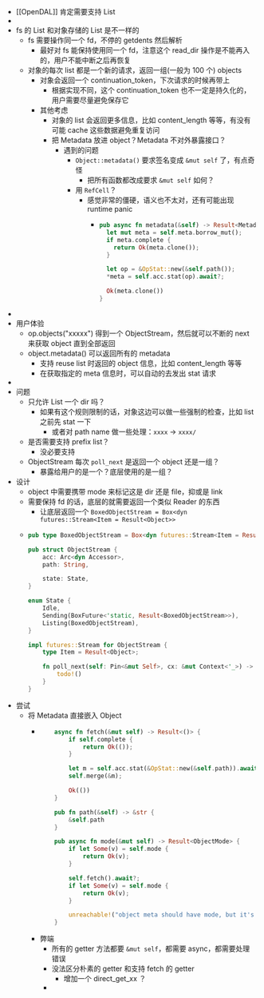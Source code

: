 - [[OpenDAL]] 肯定需要支持 List
-
- fs 的 List 和对象存储的 List 是不一样的
	- fs 需要操作同一个 fd，不停的 getdents 然后解析
		- 最好对 fs 能保持使用同一个 fd，注意这个 read_dir 操作是不能再入的，用户不能中断之后再恢复
	- 对象的每次 list 都是一个新的请求，返回一组(一般为 100 个) objects
		- 对象会返回一个 continuation_token，下次请求的时候再带上
			- 根据实现不同，这个 continuation_token 也不一定是持久化的，用户需要尽量避免保存它
		- 其他考虑
			- 对象的 list 会返回更多信息，比如 content_length 等等，有没有可能 cache 这些数据避免重复访问
			- 把 Metadata 放进 object？Metadata 不对外暴露接口？
				- 遇到的问题
					- `Object::metadata()` 要求签名变成 `&mut self` 了，有点奇怪
						- 把所有函数都改成要求 `&mut self` 如何？
					- 用 `RefCell`？
						- 感觉非常的僵硬，语义也不太对，还有可能出现 runtime panic
							- ```rust
							  pub async fn metadata(&self) -> Result<Metadata> {
							    let mut meta = self.meta.borrow_mut();
							    if meta.complete {
							      return Ok(meta.clone());
							    }
							  
							    let op = &OpStat::new(&self.path());
							    *meta = self.acc.stat(op).await?;
							  
							    Ok(meta.clone())
							  }
							  ```
-
- 用户体验
	- op.objects("xxxxx") 得到一个 ObjectStream，然后就可以不断的 next 来获取 object 直到全部返回
	- object.metadata() 可以返回所有的 metadata
		- 支持 reuse list 时返回的 object 信息，比如 content_length 等等
		- 在获取指定的 meta 信息时，可以自动的去发出 stat 请求
-
- 问题
	- 只允许 List 一个 dir 吗？
		- 如果有这个规则限制的话，对象这边可以做一些强制的检查，比如 list 之前先 stat 一下
			- 或者对 path name 做一些处理：`xxxx` -> `xxxx/`
	- 是否需要支持 prefix list？
		- 没必要支持
	- ObjectStream 每次 `poll_next` 是返回一个 object 还是一组？
		- 暴露给用户的是一个？底层使用的是一组？
- 设计
	- object 中需要携带 mode 来标记这是 dir 还是 file，抑或是 link
	- 需要保持 fd 的话，底层的就需要返回一个类似 Reader 的东西
		- 让底层返回一个 `BoxedObjectStream = Box<dyn futures::Stream<Item = Result<Object>>`
	- ```rust
	  pub type BoxedObjectStream = Box<dyn futures::Stream<Item = Result<Object>>>;
	  
	  pub struct ObjectStream {
	      acc: Arc<dyn Accessor>,
	      path: String,
	  
	      state: State,
	  }
	  
	  enum State {
	      Idle,
	      Sending(BoxFuture<'static, Result<BoxedObjectStream>>),
	      Listing(BoxedObjectStream),
	  }
	  
	  impl futures::Stream for ObjectStream {
	      type Item = Result<Object>;
	  
	      fn poll_next(self: Pin<&mut Self>, cx: &mut Context<'_>) -> Poll<Option<Self::Item>> {
	          todo!()
	      }
	  }
	  
	  ```
- 尝试
	- 将 Metadata 直接嵌入 Object
		- ```rust
		      async fn fetch(&mut self) -> Result<()> {
		          if self.complete {
		              return Ok(());
		          }
		  
		          let m = self.acc.stat(&OpStat::new(&self.path)).await?;
		          self.merge(&m);
		  
		          Ok(())
		      }
		  
		      pub fn path(&self) -> &str {
		          &self.path
		      }
		  
		      pub async fn mode(&mut self) -> Result<ObjectMode> {
		          if let Some(v) = self.mode {
		              return Ok(v);
		          }
		  
		          self.fetch().await?;
		          if let Some(v) = self.mode {
		              return Ok(v);
		          }
		  
		          unreachable!("object meta should have mode, but it's not")
		      }
		  ```
		- 弊端
			- 所有的 getter 方法都要 `&mut self`，都需要 async，都需要处理错误
			- 没法区分朴素的 getter 和支持 fetch 的 getter
				- 增加一个 direct_get_xx ？
			-